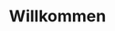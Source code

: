---
title: Willkommen

description: Benötigen Sie eine Unterkunft? Wir haben neue, moderne Apartments mitten im Zentrum von Balestrand. Balkone mit fantastischem Blick auf den Fjord. Einfacher Zugang. Fertig möbliert, mit voll ausgestatteter Küche und Bad. Perfekt für diejenigen, die mehr Freiheit wollen.

intro: Benötigen Sie eine Unterkunft? Wir haben neue, moderne Apartments mitten im Zentrum von Balestrand. Balkone mit fantastischem Blick auf den Fjord. Einfacher Zugang. Fertig möbliert, mit voll ausgestatteter Küche und Bad. Perfekt für diejenigen, die mehr Freiheit wollen.

intro_button: Alle Wohnungen anzeigen

images:
- /images/IMG_6391.jpeg
- /images/holmen.jpg
- /images/jetski/IMG_0690.jpg
- /images/IMG_6248.jpg

items:
- title: Vermietung
  image: /images/IMG_9845-HDR.jpg
  desc: Wir vermieten Apartments, Autos und Jetskis  im Zentrum von Balestrand. Perfekt für kurze Tagesausflüge in die Umgebung.
  url: /de/utleie
  button: Mehr Informationen

- title: Lage
  image: /images/balestrand.jpg
  desc: Alle unsere Apartments befinden sich in zentraler Lage im Zentrum von Balestrand. Ruhige Umgebung und mit einem fantastischen Blick auf den Fjord. Mit kurzen Entfernungen zum Lebensmittelgeschäft, Touristeninformationen und Wandermöglichkeiten ist dies ein perfekter Ausgangspunkt für einen längeren Aufenthalt.
  url: /de/lokasjon
  button: Mehr Informationen

- title: Aktivitäten
  image: /images/IMG_6248.jpg
  desc: Balestrand hat Ihnen als Besucher viel zu bieten. Ob alleine oder in Gruppen. Hier finden Sie alles von kulturellen Spaziergängen entlang der Küste bis hin zu Fjordsafaris in der Nähe der Umgebung. Reiselivsmuseum und mehr. Treffen Sie Einheimische, Fischer oder Künstler. Es gibt viel zur Auswahl.
  button: Aktivitäten in Balestrand 
  url: /de/aktiviteter

---